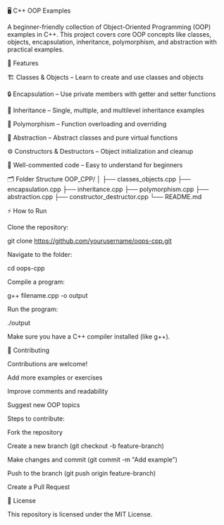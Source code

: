 🖥️ C++ OOP Examples

A beginner-friendly collection of Object-Oriented Programming (OOP) examples in C++.
This project covers core OOP concepts like classes, objects, encapsulation, inheritance, polymorphism, and abstraction with practical examples.

🚀 Features

🏗️ Classes & Objects – Learn to create and use classes and objects

🔒 Encapsulation – Use private members with getter and setter functions

🔗 Inheritance – Single, multiple, and multilevel inheritance examples

🔄 Polymorphism – Function overloading and overriding

🧩 Abstraction – Abstract classes and pure virtual functions

⚙️ Constructors & Destructors – Object initialization and cleanup

📝 Well-commented code – Easy to understand for beginners

🗂️ Folder Structure
OOP_CPP/
│
├── classes_objects.cpp
├── encapsulation.cpp
├── inheritance.cpp
├── polymorphism.cpp
├── abstraction.cpp
├── constructor_destructor.cpp
└── README.md

⚡ How to Run

Clone the repository:

git clone https://github.com/yourusername/oops-cpp.git


Navigate to the folder:

cd oops-cpp


Compile a program:

g++ filename.cpp -o output


Run the program:

./output


Make sure you have a C++ compiler installed (like g++).

🤝 Contributing

Contributions are welcome!

Add more examples or exercises

Improve comments and readability

Suggest new OOP topics

Steps to contribute:

Fork the repository

Create a new branch (git checkout -b feature-branch)

Make changes and commit (git commit -m "Add example")

Push to the branch (git push origin feature-branch)

Create a Pull Request

📜 License

This repository is licensed under the MIT License.
